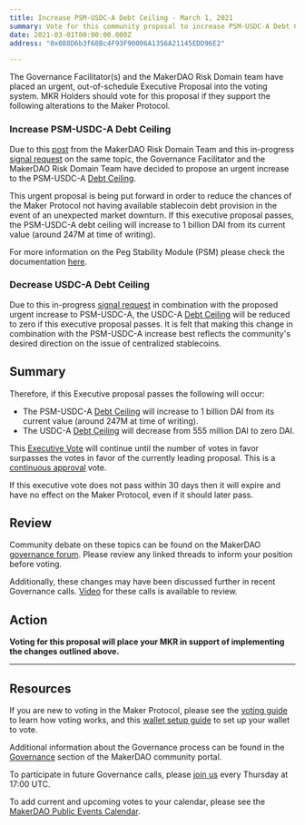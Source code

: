 ```yaml
---
title: Increase PSM-USDC-A Debt Ceiling - March 1, 2021
summary: Vote for this community proposal to increase PSM-USDC-A Debt Ceiling
date: 2021-03-01T00:00:00.000Z
address: "0x088D6b3f68Bc4F93F90006A1356A21145EDD96E2"

---
```

The Governance Facilitator(s) and the MakerDAO Risk Domain team have placed an urgent, out-of-schedule Executive Proposal into the voting system. MKR Holders should vote for this proposal if they support the following alterations to the Maker Protocol.

### Increase PSM-USDC-A Debt Ceiling

Due to this [post](https://forum.makerdao.com/t/urgent-executive-psm-usdc-a-usdc-a-dc-changes-1st-march-2021/6794) from the MakerDAO Risk Domain Team and this in-progress [signal request](https://forum.makerdao.com/t/signal-request-increase-psm-dc-and-set-debt-ceiling-for-usdc-a-b-to-0/6692) on the same topic, the Governance Facilitator and the MakerDAO Risk Domain Team have decided to propose an urgent increase to the PSM-USDC-A [Debt Ceiling](https://community-development.makerdao.com/en/learn/governance/param-debt-ceiling). 

This urgent proposal is being put forward in order to reduce the chances of the Maker Protocol not having available stablecoin debt provision in the event of an unexpected market downturn. If this executive proposal passes, the PSM-USDC-A debt ceiling will increase to 1 billion DAI from its current value (around 247M at time of writing).

For more information on the Peg Stability Module (PSM) please check the documentation [here](https://community-development.makerdao.com/en/learn/governance/module-psm).

### Decrease USDC-A Debt Ceiling

Due to this in-progress [signal request](https://forum.makerdao.com/t/signal-request-increase-psm-dc-and-set-debt-ceiling-for-usdc-a-b-to-0/6692) in combination with the proposed urgent increase to PSM-USDC-A, the USDC-A [Debt Ceiling](https://community-development.makerdao.com/en/learn/governance/param-debt-ceiling) will be reduced to zero if this executive proposal passes. It is felt that making this change in combination with the PSM-USDC-A increase best reflects the community's desired direction on the issue of centralized stablecoins.

## Summary

Therefore, if this Executive proposal passes the following will occur:
- The PSM-USDC-A [Debt Ceiling](https://community-development.makerdao.com/en/learn/governance/param-debt-ceiling) will increase to 1 billion DAI from its current value (around 247M at time of writing).
- The USDC-A [Debt Ceiling](https://community-development.makerdao.com/en/learn/governance/param-debt-ceiling) will decrease from 555 million DAI to zero DAI.

This [Executive Vote](https://community-development.makerdao.com/en/learn/governance/on-chain-gov) will continue until the number of votes in favor surpasses the votes in favor of the currently leading proposal. This is a [continuous approval](https://community-development.makerdao.com/en/learn/governance/how-voting-works) vote. 

If this executive vote does not pass within 30 days then it will expire and have no effect on the Maker Protocol, even if it should later pass.

## Review

Community debate on these topics can be found on the MakerDAO [governance forum](https://forum.makerdao.com/). Please review any linked threads to inform your position before voting.

Additionally, these changes may have been discussed further in recent Governance calls. [Video](https://www.youtube.com/playlist?list=PLLzkWCj8ywWNq5-90-Id6VPSsrk4OWVan) for these calls is available to review.

## Action

**Voting for this proposal will place your MKR in support of implementing the changes outlined above.**

---

## Resources

If you are new to voting in the Maker Protocol, please see the [voting guide](https://community-development.makerdao.com/en/learn/governance/how-voting-works/) to learn how voting works, and this [wallet setup guide](https://community-development.makerdao.com/en/learn/governance/voting-setup/) to set up your wallet to vote.

Additional information about the Governance process can be found in the [Governance](https://community-development.makerdao.com/en/learn/governance) section of the MakerDAO community portal.

To participate in future Governance calls, please [join us](https://github.com/makerdao/community/tree/master/governance/governance-and-risk-meetings) every Thursday at 17:00 UTC.

To add current and upcoming votes to your calendar, please see the [MakerDAO Public Events Calendar](https://calendar.google.com/calendar/embed?src=makerdao.com_3efhm2ghipksegl009ktniomdk%40group.calendar.google.com&ctz=UTC&mode=week&showCalendars=0&showPrint=0).
